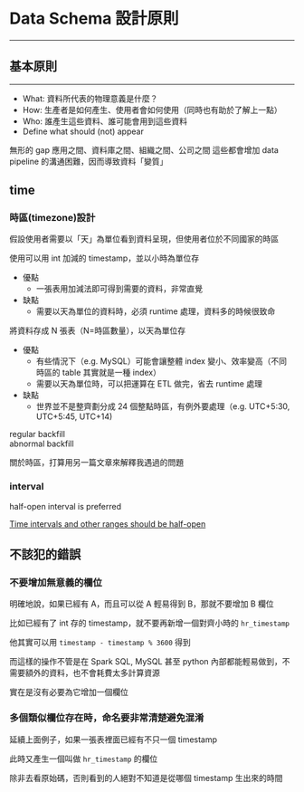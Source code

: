 # Data Schema 設計原則

#### 

---

## 基本原則


---

* What: 資料所代表的物理意義是什麼？
* How: 生產者是如何產生、使用者會如何使用（同時也有助於了解上一點）
* Who: 誰產生這些資料、誰可能會用到這些資料
* Define what should (not) appear


無形的 gap
應用之間、資料庫之間、組織之間、公司之間
這些都會增加 data pipeline 的溝通困難，因而導致資料「變質」


## time

### 時區\(timezone\)設計

假設使用者需要以「天」為單位看到資料呈現，但使用者位於不同國家的時區

使用可以用 int 加減的 timestamp，並以小時為單位存

* 優點
  * 一張表用加減法即可得到需要的資料，非常直覺
* 缺點
  * 需要以天為單位的資料時，必須 runtime 處理，資料多的時候很致命

將資料存成 N 張表（N=時區數量），以天為單位存

* 優點
  * 有些情況下（e.g. MySQL）可能會讓整體 index 變小、效率變高（不同時區的 table 其實就是一種 index）
  * 需要以天為單位時，可以把運算在 ETL 做完，省去 runtime 處理
* 缺點
  * 世界並不是整齊劃分成 24 個整點時區，有例外要處理（e.g. UTC+5:30, UTC+5:45, UTC+14\)

regular backfill  
abnormal backfill

關於時區，打算用另一篇文章來解釋我遇過的問題

### interval

half-open interval is preferred

[Time intervals and other ranges should be half-open](http://wrschneider.github.io/2014/01/07/time-intervals-and-other-ranges-should.html)

## 不該犯的錯誤

### 不要增加無意義的欄位

明確地說，如果已經有 A，而且可以從 A 輕易得到 B，那就不要增加 B 欄位

比如已經有了 int 存的 timestamp，就不要再新增一個對齊小時的 `hr_timestamp`

他其實可以用 `timestamp - timestamp % 3600` 得到

而這樣的操作不管是在 Spark SQL, MySQL 甚至 python 內部都能輕易做到，不需要額外的資料，也不會耗費太多計算資源

實在是沒有必要為它增加一個欄位

### 多個類似欄位存在時，命名要非常清楚避免混淆

延續上面例子，如果一張表裡面已經有不只一個 timestamp

此時又產生一個叫做 `hr_timestamp` 的欄位

除非去看原始碼，否則看到的人絕對不知道是從哪個 timestamp 生出來的時間


